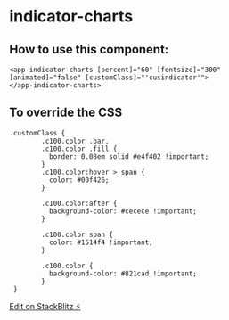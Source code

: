 # indicator-charts
## How to use this component:
```
<app-indicator-charts [percent]="60" [fontsize]="300" [animated]="false" [customClass]="'cusindicator'">
</app-indicator-charts>
```

## To override the CSS
```
.customClass {
        .c100.color .bar,
        .c100.color .fill {
          border: 0.08em solid #e4f402 !important;
        }
        .c100.color:hover > span {
          color: #00f426;
        }

        .c100.color:after {
          background-color: #cecece !important;
        }

        .c100.color span {
          color: #1514f4 !important;
        }

        .c100.color {
          background-color: #821cad !important;
        }
 }
```
[Edit on StackBlitz ⚡️](https://stackblitz.com/edit/indicator-charts)
